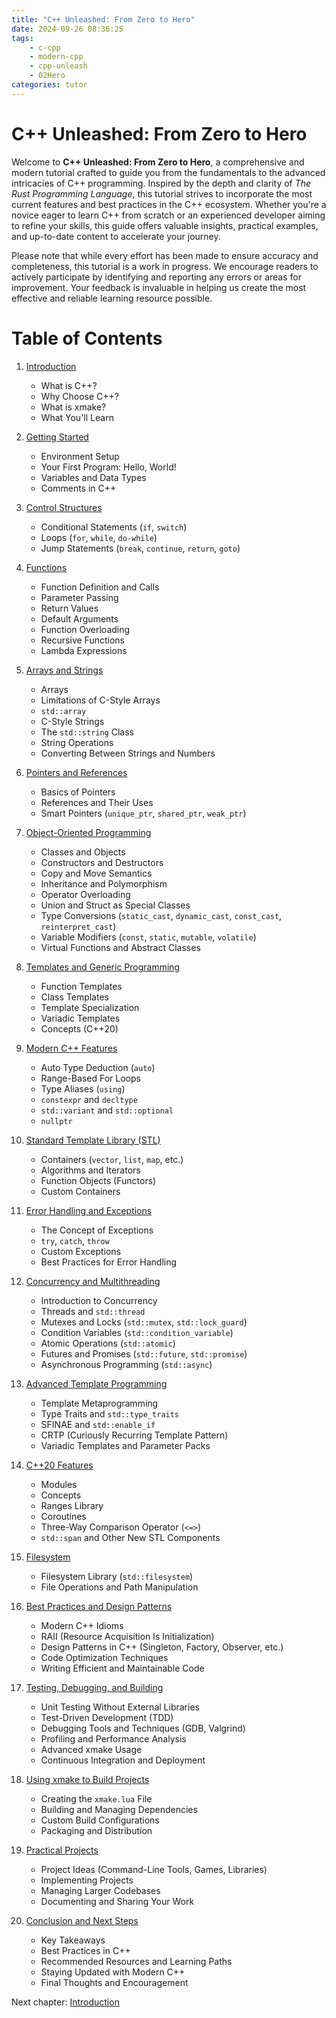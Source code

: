 ```yaml
---
title: "C++ Unleashed: From Zero to Hero"
date: 2024-09-26 08:36:25
tags:
    - c-cpp
    - modern-cpp
    - cpp-unleash
    - 02Hero
categories: tutor
---
```


# C++ Unleashed: From Zero to Hero

Welcome to **C++ Unleashed: From Zero to Hero**, a comprehensive and modern tutorial crafted to guide you from the fundamentals to the advanced intricacies of C++ programming. Inspired by the depth and clarity of *The Rust Programming Language*, this tutorial strives to incorporate the most current features and best practices in the C++ ecosystem. Whether you're a novice eager to learn C++ from scratch or an experienced developer aiming to refine your skills, this guide offers valuable insights, practical examples, and up-to-date content to accelerate your journey. 

Please note that while every effort has been made to ensure accuracy and completeness, this tutorial is a work in progress. We encourage readers to actively participate by identifying and reporting any errors or areas for improvement. Your feedback is invaluable in helping us create the most effective and reliable learning resource possible.

# Table of Contents

1. [Introduction](/2024/09/26/cpp-unleash/02h-intro)
    - What is C++?
    - Why Choose C++?
    - What is xmake?
    - What You'll Learn

2. [Getting Started](/2024/09/26/cpp-unleash/02h-getstart)
    - Environment Setup
    - Your First Program: Hello, World!
    - Variables and Data Types
    - Comments in C++

3. [Control Structures](/2024/09/26/cpp-unleash/02h-ctrlstruct)
    - Conditional Statements (`if`, `switch`)
    - Loops (`for`, `while`, `do-while`)
    - Jump Statements (`break`, `continue`, `return`, `goto`)

4. [Functions](/2024/09/26/cpp-unleash/02h-func)
    - Function Definition and Calls
    - Parameter Passing
    - Return Values
    - Default Arguments
    - Function Overloading
    - Recursive Functions
    - Lambda Expressions

5. [Arrays and Strings](/2024/09/26/cpp-unleash/02h-arystr)
    - Arrays
    - Limitations of C-Style Arrays
    - `std::array`
    - C-Style Strings
    - The `std::string` Class
    - String Operations
    - Converting Between Strings and Numbers

6. [Pointers and References](/2024/09/26/cpp-unleash/02h-ptrref)
    - Basics of Pointers
    - References and Their Uses
    - Smart Pointers (`unique_ptr`, `shared_ptr`, `weak_ptr`)

7. [Object-Oriented Programming](/2024/09/27/cpp-unleash/02h-oop)
    - Classes and Objects
    - Constructors and Destructors
    - Copy and Move Semantics
    - Inheritance and Polymorphism
    - Operator Overloading
    - Union and Struct as Special Classes
    - Type Conversions (`static_cast`, `dynamic_cast`, `const_cast`, `reinterpret_cast`)
    - Variable Modifiers (`const`, `static`, `mutable`, `volatile`)
    - Virtual Functions and Abstract Classes

8. [Templates and Generic Programming](/2024/09/27/cpp-unleash/02h-tplgenpgm)
    - Function Templates
    - Class Templates
    - Template Specialization
    - Variadic Templates
    - Concepts (C++20)

9. [Modern C++ Features](/2024/09/27/cpp-unleash/02h-mdncppftr)
    - Auto Type Deduction (`auto`)
    - Range-Based For Loops
    - Type Aliases (`using`)
    - `constexpr` and `decltype`
    - `std::variant` and `std::optional`
    - `nullptr`

10. [Standard Template Library (STL)](/2024/09/27/cpp-unleash/02h-stl)
    - Containers (`vector`, `list`, `map`, etc.)
    - Algorithms and Iterators
    - Function Objects (Functors)
    - Custom Containers

11. [Error Handling and Exceptions](/2024/09/27/cpp-unleash/02h-excpt)
    - The Concept of Exceptions
    - `try`, `catch`, `throw`
    - Custom Exceptions
    - Best Practices for Error Handling

12. [Concurrency and Multithreading](/2024/09/27/cpp-unleash/02h-concurrency)
    - Introduction to Concurrency
    - Threads and `std::thread`
    - Mutexes and Locks (`std::mutex`, `std::lock_guard`)
    - Condition Variables (`std::condition_variable`)
    - Atomic Operations (`std::atomic`)
    - Futures and Promises (`std::future`, `std::promise`)
    - Asynchronous Programming (`std::async`)

13. [Advanced Template Programming](/2024/09/27/cpp-unleash/02h-advtemplate)
    - Template Metaprogramming
    - Type Traits and `std::type_traits`
    - SFINAE and `std::enable_if`
    - CRTP (Curiously Recurring Template Pattern)
    - Variadic Templates and Parameter Packs

14. [C++20 Features](/2024/09/27/cpp-unleash/02h-cpp20)
    - Modules
    - Concepts
    - Ranges Library
    - Coroutines
    - Three-Way Comparison Operator (`<=>`)
    - `std::span` and Other New STL Components

15. [Filesystem](/2024/09/27/cpp-unleash/02h-filesystem)
    - Filesystem Library (`std::filesystem`)
    - File Operations and Path Manipulation

16. [Best Practices and Design Patterns](/2024/09/27/cpp-unleash/02h-bestpractices)
    - Modern C++ Idioms
    - RAII (Resource Acquisition Is Initialization)
    - Design Patterns in C++ (Singleton, Factory, Observer, etc.)
    - Code Optimization Techniques
    - Writing Efficient and Maintainable Code

17. [Testing, Debugging, and Building](/2024/09/27/cpp-unleash/02h-testing)
    - Unit Testing Without External Libraries
    - Test-Driven Development (TDD)
    - Debugging Tools and Techniques (GDB, Valgrind)
    - Profiling and Performance Analysis
    - Advanced xmake Usage
    - Continuous Integration and Deployment

18. [Using xmake to Build Projects](/2024/09/27/cpp-unleash/02h-xmakeprj)
    - Creating the `xmake.lua` File
    - Building and Managing Dependencies
    - Custom Build Configurations
    - Packaging and Distribution

19. [Practical Projects](/2024/09/27/cpp-unleash/02h-prctlprj)
    - Project Ideas (Command-Line Tools, Games, Libraries)
    - Implementing Projects
    - Managing Larger Codebases
    - Documenting and Sharing Your Work

20. [Conclusion and Next Steps](/2024/09/27/cpp-unleash/02h-clsnnext)
    - Key Takeaways
    - Best Practices in C++
    - Recommended Resources and Learning Paths
    - Staying Updated with Modern C++
    - Final Thoughts and Encouragement

Next chapter: [Introduction](/2024/09/26/cpp-unleash/02h-intro)